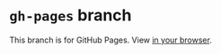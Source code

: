 # `gh-pages` branch
This branch is for GitHub Pages. View [in your browser](http://LB--.GitHub.IO/Stardust/).
